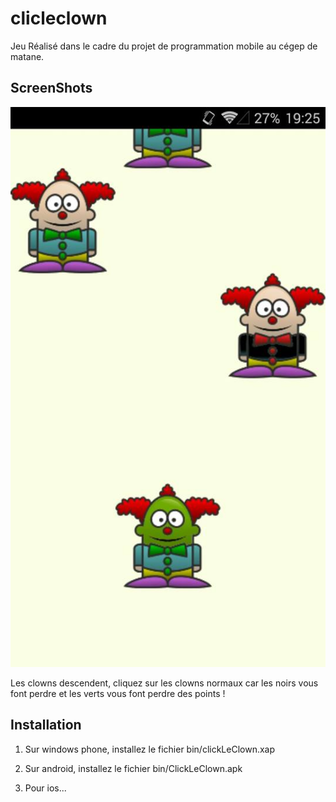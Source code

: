 clicleclown
===========
Jeu Réalisé dans le cadre du projet de programmation mobile au cégep de matane.

ScreenShots
------------

![Alt text](ScreenShots/screen.jpg)

Les clowns descendent, cliquez sur les clowns normaux car les noirs vous font perdre et les verts vous font perdre des points !

Installation
------------

1) Sur windows phone, installez le fichier bin/clickLeClown.xap

2) Sur android, installez le fichier bin/ClickLeClown.apk

3) Pour ios...
